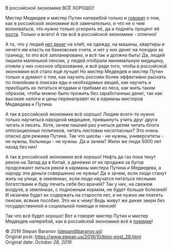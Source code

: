 В российской экономике ВСЁ ХОРОШО!

Мистер Медведев и мистер Путин наперебой только и [говорят](https://www.rosbalt.ru/like/2019/10/21/1808926.html) о том, как в российской экономике всё замечательно, и что не о чем волноваться, что нужно только ускорить её, да и поднять процент её [роста](https://rg.ru/2019/10/28/medvedev-poruchil-uskorit-rost-rossijskoj-ekonomiki.html). Только и всего! А так всё в российской экономике - отлично!

А то, что у людей [нет денег](https://www.svoboda.org/a/30904961.html) на хлеб, на одежду, на машины, квартиры и нечего им класть на банковские счета, и нет у них денег на поездки за границу, то это всё запланировано, и всё так и должно быть! Да, людей лишили маленькой пенсии, у людей отобрали минимальную медицину, отняли у них сносное образование, и всё ради того, чтобы в российской экономике всё стало ещё лучше! Но мистер Медведев и мистер Путин только и думают о том, как научить россиян более эффективно рыскать по помойкам в поисках еды и необходимых вещей, как научить и приобщить их питаться ягодами и грибами из леса, как жить таким образом, чтобы можно было прожить без заработанных денег, так как высокие налоги и цены перенаправят их в карманы мистеров Медведева и Путина.

А так в российской экономике всё хорошо! Людям всего-то нужно только научиться народной медицине, привыкнуть учить друг друга читать и писать. Хотя, зачем лишний раз учиться детям читать блоги оппозиционных политиков, читать листовки несогласных? Это очень опасно для режима Путина. Так что школы - не нужны, университеты - не нужны, больницы - не нужны. Да и зачем? Жили же люди 5000 лет назад без них!

А так в российской экономике всё хорошо! Нефть да газ пока текут рекою на Запад да в Китай, а денежки от их продажи за бугор продолжают литься рекой в карманы мистера Путина и Медведева, а народу эти деньги совершенно не нужны! Да и зачем, если люди станут жить на улице, в землянках, если люди научатся питаться лесными богатствами и буду лечить себя без врачей? Так у них, на свежем воздухе, в землянках, с подножным кормом, не будет больше болезней! И незачем будет их содержать на старости лет, и не нужно им платить пенсии, всякие пособия. Это ни к чему! Ведь живут же дикие звери без государственной и социальной помощи и пенсий!

Так что всё будет хорошо! Вот и говорят мистер Путин и мистер Медведев наперебой, как в российской экономике всё в [порядке](https://www.vedomosti.ru/economics/articles/2019/10/08/813068-20-let-stagnatsii)!

&copy; 2019 Stepan Baranov (stepan@baranov.us) <br />
Original post: https://www.stepan.us/2019/10/blog-post_28.html <br />
Original date: *October 28, 2019*